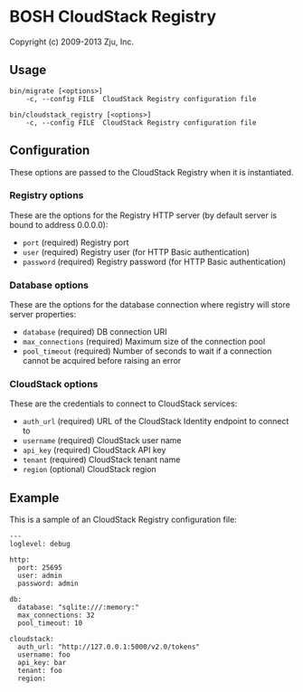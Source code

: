 # BOSH CloudStack Registry
Copyright (c) 2009-2013 Zju, Inc.

## Usage

    bin/migrate [<options>]
        -c, --config FILE  CloudStack Registry configuration file

    bin/cloudstack_registry [<options>]
        -c, --config FILE  CloudStack Registry configuration file

## Configuration

These options are passed to the CloudStack Registry when it is instantiated.

### Registry options

These are the options for the Registry HTTP server (by default server is
bound to address 0.0.0.0):

* `port` (required)
  Registry port
* `user` (required)
  Registry user (for HTTP Basic authentication)
* `password` (required)
  Registry password (for HTTP Basic authentication)

### Database options

These are the options for the database connection where registry will store
server properties:

* `database` (required)
  DB connection URI
* `max_connections` (required)
  Maximum size of the connection pool
* `pool_timeout` (required)
  Number of seconds to wait if a connection cannot be acquired before
  raising an error

### CloudStack options

These are the credentials to connect to CloudStack services:

* `auth_url` (required)
  URL of the CloudStack Identity endpoint to connect to
* `username` (required)
  CloudStack user name
* `api_key` (required)
  CloudStack API key
* `tenant` (required)
  CloudStack tenant name
* `region` (optional)
  CloudStack region

## Example

This is a sample of an CloudStack Registry configuration file:

    ---
    loglevel: debug

    http:
      port: 25695
      user: admin
      password: admin

    db:
      database: "sqlite:///:memory:"
      max_connections: 32
      pool_timeout: 10

    cloudstack:
      auth_url: "http://127.0.0.1:5000/v2.0/tokens"
      username: foo
      api_key: bar
      tenant: foo
      region:
